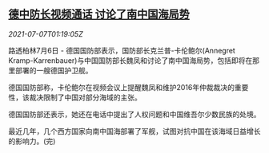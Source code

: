 <!--1625621462000-->
[德中防长视频通话 讨论了南中国海局势](https://cn.reuters.com/article/china-germany-defence-south-sea-0707-idCNKCS2ED03V)
------

<div><i>2021-07-07T01:19:05Z</i></div><p>路透柏林7月6日 - 德国国防部表示，国防部长克兰普-卡伦鲍尔(Annegret Kramp-Karrenbauer)与中国国防部长魏凤和讨论了南中国海局势，包括即将在那里部署的一艘德国护卫舰。</p><p>德国国防部称，卡伦鲍尔在视频会议上提醒魏凤和维护2016年仲裁裁决的重要性，该裁决限制了中国对部分海域的主张。</p><p>德国国防部还表示，她还在电话中提出了人权问题和中国维吾尔少数民族的处境。</p><p>最近几年，几个西方国家向南中国海部署了军舰，试图对抗中国在该海域日益增长的影响力。(完)</p>
